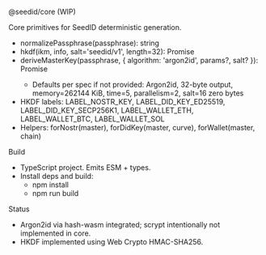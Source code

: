 @seedid/core (WIP)

Core primitives for SeedID deterministic generation.

- normalizePassphrase(passphrase): string
- hkdf(ikm, info, salt='seedid/v1', length=32): Promise<Uint8Array>
- deriveMasterKey(passphrase, { algorithm: 'argon2id', params?, salt? }): Promise<Uint8Array>
  - Defaults per spec if not provided: Argon2id, 32-byte output, memory=262144 KiB, time=5, parallelism=2, salt=16 zero bytes
- HKDF labels: LABEL_NOSTR_KEY, LABEL_DID_KEY_ED25519, LABEL_DID_KEY_SECP256K1, LABEL_WALLET_ETH, LABEL_WALLET_BTC, LABEL_WALLET_SOL
- Helpers: forNostr(master), forDidKey(master, curve), forWallet(master, chain)

Build
- TypeScript project. Emits ESM + types.
- Install deps and build:
  - npm install
  - npm run build

Status
- Argon2id via hash-wasm integrated; scrypt intentionally not implemented in core.
- HKDF implemented using Web Crypto HMAC-SHA256.
